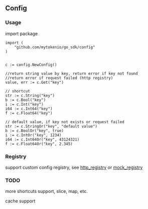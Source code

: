 ## Config

### Usage

import package

```
import (
    "github.com/mytokenio/go_sdk/config"
)


c := config.NewConfig()

//return string value by key, return error if key not found
//return error if request failed (http registry)
value, err := c.Get("key")

// shortcut
str := c.String("key")
b := c.Bool("key")
i := c.Int("key")
i64 := c.Int64("key")
f := c.Float64("key")

// default value, if key not exists or request failed
str := c.StringOr("key", "default value")
b := c.BoolOr("key", true)
i := c.IntOr("key", 1234)
i64 := c.Int64Or("key", 43124321)
f := c.Float64Or("key", 2.345)

```

### Registry

support custom config registry, see [http_registry](https://github.com/mytokenio/go_sdk/blob/master/config/registry/http_registry.go) or [mock_registry](https://github.com/mytokenio/go_sdk/blob/master/config/registry/mock_registry.go)

### TODO

more shortcuts support, slice, map, etc.

cache support

